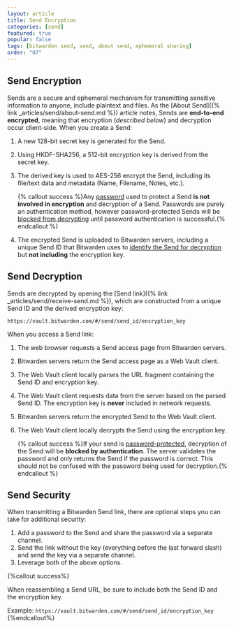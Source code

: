 ```yaml
---
layout: article
title: Send Encryption
categories: [send]
featured: true
popular: false
tags: [bitwarden send, send, about send, ephemeral sharing]
order: "07"
---
```


## Send Encryption

Sends are a secure and ephemeral mechanism for transmitting sensitive information to anyone, include plaintext and files. As the [About Send]({% link _articles/send/about-send.md %}) article notes, Sends are **end-to-end encrypted**, meaning that encryption (*described below*) and decryption occur client-side. When you create a Send:

1. A new 128-bit secret key is generated for the Send.
2. Using HKDF-SHA256, a 512-bit encryption key is derived from the secret key.
3. The derived key is used to AES-256 encrypt the Send, including its file/text data and metadata (Name, Filename, Notes, etc.).

   {% callout success %}Any [password]({{site.baseurl}}/article/send-privacy/#send-passwords) used to protect a Send **is not involved in encryption** and decryption of a Send. Passwords are purely an authentication method, however password-protected Sends will be [blocked from decrypting](#send-decryption) until password authentication is successful.{% endcallout %}
4. The encrypted Send is uploaded to Bitwarden servers, including a unique Send ID that Bitwarden uses to [identify the Send for decryption](#send-decryption) but **not including** the encryption key.

## Send Decryption

Sends are decrypted by opening the [Send link]({% link _articles/send/receive-send.md %}), which are constructed from a unique Send ID and the derived encryption key:

`https://vault.bitwarden.com/#/send/send_id/encryption_key`

When you access a Send link:

1. The web browser requests a Send access page from Bitwarden servers.
2. Bitwarden servers return the Send access page as a Web Vault client.
3. The Web Vault client locally parses the URL fragment containing the Send ID and encryption key.
4. The Web Vault client requests data from the server based on the parsed Send ID. The encryption key is **never** included in network requests.
5. Bitwarden servers return the encrypted Send to the Web Vault client.
6. The Web Vault client locally decrypts the Send using the encryption key.

   {% callout success %}If your send is [password-protected]({{site.baseurl}}/article/send-privacy/#send-passwords), decryption of the Send will be **blocked by authentication**. The server validates the password and only returns the Send if the password is correct. This should not be confused with the password being used for decryption.{% endcallout %}

## Send Security

When transmitting a Bitwarden Send link, there are optional steps you can take for additional security:

1. Add a password to the Send and share the password via a separate channel.
2. Send the link without the key (everything before the last forward slash) and send the key via a separate channel.
3. Leverage both of the above options.

{%callout success%}

When reassembling a Send URL, be sure to include both the Send ID and the encryption key.

Example: `https://vault.bitwarden.com/#/send/send_id/encryption_key`
{%endcallout%}
